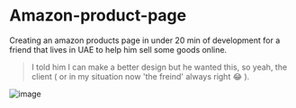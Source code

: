 # Amazon-product-page
Creating an amazon products page in under 20 min of development for a friend that lives in UAE to help him sell some goods online.

> I told him I can make a better design but he wanted this, so yeah, the client ( or in my situation now 'the freind' always right 😂 ).

![image](https://github.com/user-attachments/assets/413d276c-58ab-4b8b-8122-5aa21c2ac724)

